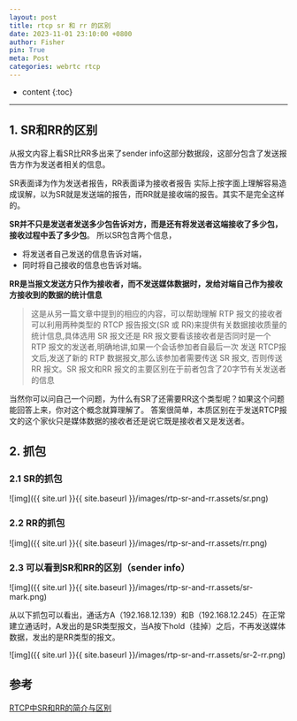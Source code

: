 ```yaml
---
layout: post
title: rtcp sr 和 rr 的区别
date: 2023-11-01 23:10:00 +0800
author: Fisher
pin: True
meta: Post
categories: webrtc rtcp
---
```



* content
{:toc}

---

## 1. SR和RR的区别

从报文内容上看SR比RR多出来了sender info这部分数据段，这部分包含了发送报告方作为发送者相关的信息。

SR表面译为作为发送者报告，RR表面译为接收者报告
实际上按字面上理解容易造成误解，以为SR就是发送端的报告，而RR就是接收端的报告。其实不是完全这样的。

**SR并不只是发送者发送多少包告诉对方，而是还有将发送者这端接收了多少包，接收过程中丢了多少包**。
所以SR包含两个信息，

- 将发送者自己发送的信息告诉对端，
- 同时将自己接收的信息也告诉对端。

**RR是当报文发送方只作为接收者，而不发送媒体数据时，发给对端自己作为接收方接收到的数据的统计信息**

> 这是从另一篇文章中提到的相应的内容，可以帮助理解
> RTP 报文的接收者可以利用两种类型的 RTCP 报告报文(SR 或 RR)来提供有关数据接收质量的统计信息,具体选用 SR 报文还是 RR 报文要看该接收者是否同时是一个 RTP 报文的发送者,明确地讲,如果一个会话参加者自最后一次 发送 RTCP报文后,发送了新的 RTP 数据报文,那么该参加者需要传送 SR 报文, 否则传送 RR 报文。SR 报文和RR 报文的主要区别在于前者包含了20字节有关发送者的信息

当然你可以问自己一个问题，为什么有SR了还需要RR这个类型呢？如果这个问题能回答上来，你对这个概念就算理解了。
答案很简单，本质区别在于发送RTCP报文的这个家伙只是媒体数据的接收者还是说它既是接收者又是发送者。



## 2. 抓包

### 2.1 SR的抓包

![img]({{ site.url }}{{ site.baseurl }}/images/rtp-sr-and-rr.assets/sr.png)

### 2.2 RR的抓包

![img]({{ site.url }}{{ site.baseurl }}/images/rtp-sr-and-rr.assets/rr.png)

### 2.3 可以看到SR和RR的区别（sender info）

![img]({{ site.url }}{{ site.baseurl }}/images/rtp-sr-and-rr.assets/sr-mark.png)


从以下抓包可以看出，通话方A（192.168.12.139）和B（192.168.12.245）在正常建立通话时，A发出的是SR类型报文，当A按下hold（挂掉）之后，不再发送媒体数据，发出的是RR类型的报文。

![img]({{ site.url }}{{ site.baseurl }}/images/rtp-sr-and-rr.assets/sr-2-rr.png)



## 参考

[RTCP中SR和RR的简介与区别](https://blog.csdn.net/csdn_zmf/article/details/105575968)



